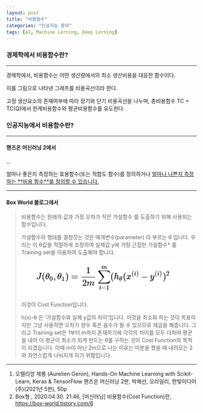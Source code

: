 ```yaml
---
layout: post
title: "비용함수"
categories: "인공지능 용어"
tags: [AI, Machine Lerning, Deep Lerning]
---
```


### 경제학에서 비용함수란?

---

경제학에서, 비용함수는 어떤 생산량에서의 최소 생산비용을 대응한 함수이다. 

이를 그림으로 나타낸 그래프를 비용곡선이라 한다. 

고정 생산요소의 존재여부에 따라 장기와 단기 비용곡선을 나누며, 총비용함수 TC = TC(Q)에서 한계비용함수와 평균비용함수를 유도한다.

### 인공지능에서 비용함수란?

---

#### 핸즈온 머신러닝 2에서 

...

<p>얼마나 좋은지 측정하는 효용함수(또는 적합도 함수)를 정의하거나 <u>얼마나 나쁜지 측정하는 **비용 함수**를 정의할 수 있습니다.</u>

---

#### Box World 블로그에서

<BlockQuote>
비용함수는 원래의 값과 가장 오차가 작은 가설함수 를 도출하기 위해 사용되는 함수입니다.

가설함수의 형태를 결정짓는 것은 매개변수(parameter) 라 부르는 θ 입니다. 우리는 이 θ값을 적절하게 조정하여 실제값 y에 가장 근접한 가설함수* 를 Training set을 이용하여 도출해야 합니다.

![](https://raw.githubusercontent.com/maizer2/gitblog_img/master/img/인공지능%20용어/2022-01-15-비용함수/가설%20함수%20식.png)

이것이 Cost Function입니다.

h(x)-θ 은 '가설함수와 실제 y값의 차이'입니다. 이것을 최소화 하는 것이 목표이지만 그냥 사용하면 오차가 양수 혹은 음수가 될 수 있으므로 제곱을 해줍니다. 그리고 Training set은 1부터 m까지 존재하기에 각각의 차이를 모두 더하여 평균을 내어 이 평균이 최소가 되게 만드는 θ를 구하는 것이 Cost Function의 목적이 되겠습니다. 이때 m이 아닌 2m으로 나눈 이유는 미분을 했을 때 내려오는 2와 자연스럽게 나눠지게 하기 위함입니다.
</BlockQuote>

---

1) 오렐리앙 제롱 (Aurelien Geron), Hands-On Machine Learning with Scikit-Learn, Keras & TensorFlow 핸즈온 머신러닝 2판, 박해선, 오라일리, 한빛미디어(주)(2021년 5판), 50p
2) Box형 , 2020.04.30. 21:46, [머신러닝] 비용함수(Cost Function)란, https://box-world.tistory.com/6


